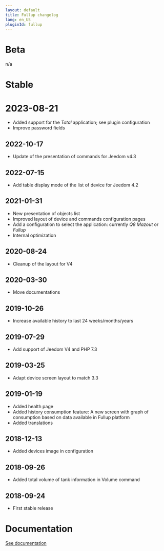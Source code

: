```yaml
---
layout: default
title: Fullup changelog
lang: en_US
pluginId: fullup
---
```


# Beta

n/a

# Stable

# 2023-08-21

- Added support for the _Total_ application; see plugin configuration
- Improve password fields

## 2022-10-17

- Update of the presentation of commands for Jeedom v4.3

## 2022-07-15

- Add table display mode of the list of device for Jeedom 4.2

## 2021-01-31

- New presentation of objects list
- Improved layout of device and commands configuration pages
- Add a configuration to select the application: currently _Q8 Mazout_ or _Fullup_
- Internal optimization

## 2020-08-24

- Cleanup of the layout for V4

## 2020-03-30

- Move documentations

## 2019-10-26

- Increase available history to last 24 weeks/months/years

## 2019-07-29

- Add support of Jeedom V4 and PHP 7.3

## 2019-03-25

- Adapt device screen layout to match 3.3

## 2019-01-19

- Added health page
- Added history consumption feature: A new screen with graph of consumption based on data available in Fullup platform
- Added translations

## 2018-12-13

- Added devices image in configuration

## 2018-09-26

- Added total volume of tank information in Volume command

## 2018-09-24

- First stable release

# Documentation

[See documentation]({{site.baseurl}}/{{page.pluginId}}/{{page.lang}})
